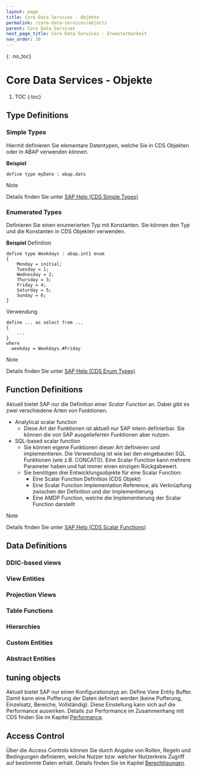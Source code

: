 ```yaml
---
layout: page
title: Core Data Services - Objekte
permalink: /core-data-services/objects
parent: Core Data Services
next_page_title: Core Data Services - Erweiterbarkeit
nav_order: 30
---
```


{: .no_toc}
# Core Data Services - Objekte

1. TOC
{:toc}

## Type Definitions

### Simple Types
Hiermit definieren Sie elementare Datentypen, welche Sie in CDS Objekten oder in ABAP verwenden können.

__Beispiel__
```ABAP CDS
define type myDate : abap.dats
```

> [!NOTE]
> Details finden Sie unter [SAP Help (CDS Simple Types)](https://help.sap.com/doc/abapdocu_cp_index_htm/CLOUD/en-US/abencds_simple_types.htm)

### Enumerated Types
Definieren Sie einen enumerierten Typ mit Konstanten. Sie können den Typ und die Konstanten in CDS Objekten verwenden.

__Beispiel__
Definition
```ABAP CDS
define type Weekdays : abap.int1 enum
{
    Monday = initial;
    Tuesday = 1;
    Wednesday = 2;
    Thursday = 3;
    Friday = 4;
    Saturday = 5;
    Sunday = 6;
}
```
Verwendung
```ABAP CDS
define ... as select from ...
{
    ...
}
where
  weekday = Weekdays.#Friday
```

> [!NOTE]
> Details finden Sie unter [SAP Help (CDS Enum Types)](https://help.sap.com/doc/abapdocu_cp_index_htm/CLOUD/en-US/abencds_enumeration_types.htm)

## Function Definitions
Aktuell bietet SAP nur die Definition einer _Scalar Function_ an. Dabei gibt es zwei verschiedene Arten von Funktionen.
* Analytical scalar function
  * Diese Art der Funktionen ist aktuell nur SAP intern definierbar. Sie können die von SAP ausgelieferten Funktionen aber nutzen.
* SQL-based scalar function
  * Sie können eigene Funktionen dieser Art definieren und implementieren. Die Verwendung ist wie bei den eingebauten SQL Funktionen (wie z.B. CONCAT()). Eine Scalar Function kann mehrere Parameter haben und hat immer einen einzigen Rückgabewert.
  * Sie benötigen drei Entwicklungsobjekte für eine Scalar Function:
    * Eine Scalar Function Definition (CDS Objekt)
    * Eine Scalar Function Implementation Reference, als Verknüpfung zwischen der Definition und der Implementierung
    * Eine AMDP Function, welche die Implementierung der Scalar Function darstellt

> [!NOTE]
> Details finden Sie unter [SAP Help (CDS Scalar Functions)](https://help.sap.com/doc/abapdocu_cp_index_htm/CLOUD/en-US/abencds_scalar_functions.htm)

## Data Definitions

### DDIC-based views

### View Entities

### Projection Views

### Table Functions

### Hierarchies

### Custom Entities

### Abstract Entities

## tuning objects
Aktuell bietet SAP nur einen Konfigurationstyp an: Define View Entity Buffer. Damit kann eine Pufferung der Daten definiert werden (keine Pufferung, Einzelsatz, Bereiche, Vollständig). Diese Einstellung kann sich auf die Performance auswirken. Details zur Performance im Zusammenhang mit CDS finden Sie im Kapitel [Performance](/core-data-services/performance).

## Access Control
Über die Access Controls können Sie durch Angabe von Rollen, Regeln und Bedingungen definieren, welche Nutzer bzw. welcher Nutzerkreis Zugriff auf bestimmte Daten erhält. Details finden Sie im Kapitel [Berechtigungen](/core-data-services/authorizations).